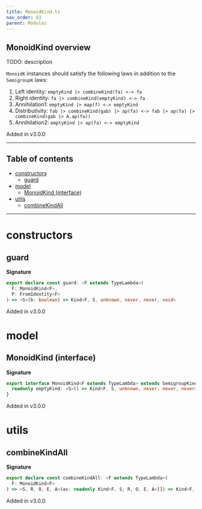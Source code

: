 ```yaml
---
title: MonoidKind.ts
nav_order: 63
parent: Modules
---
```


## MonoidKind overview

TODO: description

`MonoidK` instances should satisfy the following laws in addition to the `SemigroupK` laws:

1. Left identity: `emptyKind |> combineKind(fa) <-> fa`
2. Right identity: `fa |> combineKind(emptyKind) <-> fa`
3. Annihilation1: `emptyKind |> map(f) <-> emptyKind`
4. Distributivity: `fab |> combineKind(gab) |> ap(fa) <-> fab |> ap(fa) |> combineKind(gab |> A.ap(fa))`
5. Annihilation2: `emptyKind |> ap(fa) <-> emptyKind`

Added in v3.0.0

---

<h2 class="text-delta">Table of contents</h2>

- [constructors](#constructors)
  - [guard](#guard)
- [model](#model)
  - [MonoidKind (interface)](#monoidkind-interface)
- [utils](#utils)
  - [combineKindAll](#combinekindall)

---

# constructors

## guard

**Signature**

```ts
export declare const guard: <F extends TypeLambda>(
  F: MonoidKind<F>,
  P: FromIdentity<F>
) => <S>(b: boolean) => Kind<F, S, unknown, never, never, void>
```

Added in v3.0.0

# model

## MonoidKind (interface)

**Signature**

```ts
export interface MonoidKind<F extends TypeLambda> extends SemigroupKind<F> {
  readonly emptyKind: <S>() => Kind<F, S, unknown, never, never, never>
}
```

Added in v3.0.0

# utils

## combineKindAll

**Signature**

```ts
export declare const combineKindAll: <F extends TypeLambda>(
  F: MonoidKind<F>
) => <S, R, O, E, A>(as: readonly Kind<F, S, R, O, E, A>[]) => Kind<F, S, R, O, E, A>
```

Added in v3.0.0
